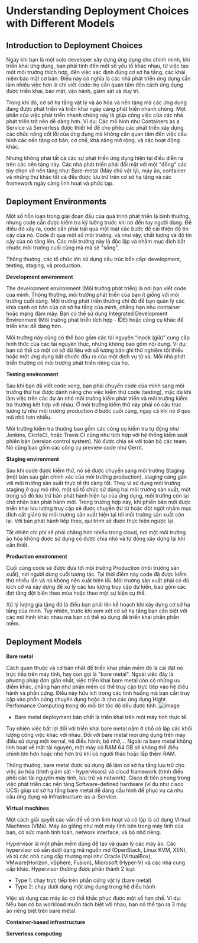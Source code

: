 # Understanding Deployment Choices with Different Models
## Introduction to Deployment Choices
Ngay khi bạn là một solo developer xây dựng ứng dụng cho chính mình, khi triển khai ứng dụng, bạn phải tính đến một số yếu tố khác nhau, từ việc tạo một môi trường thích hợp, đến việc xác định đúng cơ sở hạ tầng, các khái niệm bảo mật cơ bản. Điều này có nghĩa là các nhà phát triển ứng dụng cần làm nhiều việc hơn là chỉ viết code: họ cần quan tâm đến cách ứng dụng được triển khai, bảo mật, vận hành, giám sát và duy trì.

Trong khí đó, cơ sở hạ tầng vật lý và ảo hóa và nền tảng mà các ứng dụng đang được phát triển và triển khai ngày càng phát triển nhanh chóng. Một phần của việc phát triển nhanh chóng này là giúp công việc của các nhà phát triển trở nên dễ dàng hơn. Ví dụ: Các mô hình như Containers as a Service và Serverless được thiết kế để cho phép các phát triển xây dựng các chức năng cốt lỗi của ứng dụng mà không cần quan tâm đến việc cấu hình các nền tảng cơ bản, cơ chế, khả năng mở rộng, và các hoạt động khác.

Nhưng không phải tất cả các sự phát triển ứng dụng hiện tại điều diễn ra trên các nên tảng này. Các nhà phát triển phái đối mặt với một "đống" các tùy chọn về nền tảng như: Bare-metal (Máy chủ vật lý), máy ảo, container và những thứ khác tất cả đều được lưu trữ trên cơ sở hạ tầng và các framework ngày càng linh hoạt và phức tạp.
## Deployment Environments
Một số hỗn loạn trong giai đoạn đầu của quá trình phát triển là bình thường, nhưng code cần được kiểm tra kỹ lưỡng trước khi nó đến tay người dùng. Để điều đó xảy ra, code cần phải trải qua một loạt các bước để cải thiện độ tin cậy của nó. Code đi qua một số môi trường, và như vậy, chất lượng và độ tin cậy của nó tăng lên. Các môi trường này là độc lập và nhằm mục đích bắt chước môi trường cuối cùng mà mã sẽ "sống".

Thông thường, các tổ chức lớn sử dụng cấu trúc bốn cấp: development, testing, staging, và production.

**Development environment**

The development environment (Môi trường phát triển) là nơi bạn viết code của mình. Thông thường, môi trường phát triển của bạn ít giống với môi trường cuối cùng. Môi trường phát triển thường chỉ đủ để bạn quản lý các khía cạnh cơ bản của cơ sở hạ tầng của mình, chẳng hạn như container hoặc mạng đám mây. Bạn có thể sử dụng Integrated Development Environment (Môi trường phát triển tích hợp - IDE) hoặc công cụ khác để triển khai dễ dàng hơn.

Môi trường này cũng có thể bao gồm các tài nguyên “mock (giả)” cung cấp hình thức của các tài nguyên thực, nhưng không bao gồm nội dung. Ví dụ: bạn có thể có một cơ sở dữ liệu với số lượng bản ghi thử nghiệm tối thiểu hoặc một ứng dụng bắt chước đầu ra của một dịch vụ từ xa. Mỗi nhà phát triển thường có môi trường phát triển riêng của họ.

**Testing environment**

Sau khi bạn đã viết code xong, bạn phải chuyển code của mình sang môi trường thứ hai được dành riêng cho việc kiểm thử code (testing), mặc dù khi làm việc trên các dự án nhỏ môi trường kiểm phát triển và môi trường kiểm tra thường kết hợp với nhau. Ở môi trường kiểm thử này phải có cấu trúc tương tự như môi trường production ở bước cuối cùng, ngay cả khi nó ở quo mô nhỏ hơn nhiều.

Môi trường kiểm tra thường bao gồm các công cụ kiểm tra tự động như Jenkins, CicrleCI, hoặc Travis CI cũng như tích hợp với hệ thống kiểm soát phiên bản (version control system). Nó được chia sẽ với toàn bộ các team. Nó cũng bao gồm các công cụ preview code như Gerrit.

**Staging environment**

Sau khi code được kiểm thử, nó sẽ được chuyển sang môi trường Staging (một bản sau gần chính xác của môi trường production). staging càng gần với môi trường sản xuất thực tế thì càng tốt. Thay vì sử dụng môi trường staging ở quy mô nhỏ, một số tổ chức sử dũng hai môi trường sàn xuất, một trong số đó lưu trữ bản phát hành hiện tại của ứng dụng, môi trường còn lại chờ nhận bản phát hành mới. Trong trường hợp này, khi phiển bản mới được triển khai lưu lượng truy cập sẽ được chuyển (từ từ hoặc đột ngột nhầm mục đích cắt giảm) từ môi trường sản xuất hiện tại tới môi trường sản xuất còn lại. Với bản phát hành tiếp theo, qui trình sẽ được thực hiện ngược lại.

Tất nhiên chi phí sẽ phải chăng hơn nhiều trong cloud, nơi một môi trường ảo hóa không được sử dụng có được chia nhỏ và tự động xây dựng lại khi cần thiết.

**Production environment**

Cuối cùng code sẽ được đưa tới môi trường Production (môi trường sản xuất), nơi người dùng cuối tương tác. Tại thời điểm này code đã được kiểm thử nhiều lần và nó không nên xuất hiện lỗi. Môi trường sản xuất phải có đủ kích cỡ và xây dựng để xử lý các lưu lượng truy cập dự kiến, bao gồm các đợt tăng đột biến theo mùa hoặc theo một sự kiện cụ thể.

Xử lý lượng gia tặng đó là điều bạn phải lên kế hoạch khi xây dựng cơ sở hạ tầng của mình. Tuy nhiên, trước khi xem xét cơ sở hạ tầng bạn cần biết với các mô hình khác nhau mà bạn có thể sủ dụng để triển khai phần phần mềm.

## Deployment Models

**Bare metal**

Cách quen thuộc và cơ bản nhất để triển khai phần mềm đó là cài đặt nó trực tiếp trên máy tính, hay con gọi là "bare metal". Ngoài việc đây là phương pháp đơn giản nhất, việc triển khai bare metal còn có những ưu điểm khác, chẳng hạn như phần mềm có thể truy cập trực tiếp vào hệ điều hành và phần cứng. Điều này hữu ích trong các tình huống mà bạn cần truy cập vào phần cứng chuyên dụng hoặc là cho các ứng dụng Hight Perfomance Computing trong đó mỗi bit tốc độ đều được tính.
![image](https://user-images.githubusercontent.com/83932775/128640233-fb5c95e0-73ab-479b-b2f3-ff3cc2514893.png)
* Bare metal deployment bản chất là triển khai trên một máy tính thực tế.

Tuy nhiên việc bất lợi đối với triển khai bare metal nằm ở chỗ cô lập các khối lượng công việc khác với nhau. Đối với bare metal mọi ứng dụng trên máy điều sử dụng một kernal, hệ điều hành, bộ nhớ,... Ngoài ra bare metal không linh hoạt về mặt tài nguyên, một máy có RAM 64 GB sẽ không thể điều chỉnh lớn hơn hoặc nhỏ hơn trừ khi có người tháo hoặc lắp thêm RAM.

Thông thường, bare metal được sử dụng để làm cơ sở hạ tầng lưu trữ cho việc ảo hóa (trình giám sát - hypervisors) và cloud framework (trình điều phối các tài nguyên máy tính, lưu trữ và network). Cisco đi tiên phong trong việc phát triển các nền tảng Software-defined hardware (ví dụ như cisco UCS) giúp cơ sở hạ tầng bare metal dễ dàng cấu hình để phục vụ cả nhu cầu ứng dụng và Infrastructure-as-a-Service.


**Virtual machines**

Một cách giải quyết các vấn đề về tình linh hoạt và cô lập là sử dụng Virtual Machines (VMs). Máy ảo giống như một máy tính bên trong máy tính của bạn, có sức mạnh tính toán, network interface, và bộ nhớ riêng.

Hypervisor là một phần mềm dùng để tạo và quản lý các máy ảo. Các hypervisor có sẵn dưới dạng mã nguồn mở (OpenStack, Linux KVM, XEN), và từ các nhà cung cấp thương mại như Oracle (VirtualBox), VMware(Horizon, vSphere, Fusion), Microsoft (Hyper-V) và các nhà cung cấp khác. Hypervisor thường được phân thành 2 loại:
* Type 1: chạy trực tiếp trên phần cứng vật lý (bare metal)
* Type 2: chạy dưới dạng một ứng dụng trong hệ điều hành

Việc sử dụng cac máy ảo có thể khắc phục được một số hạn chế. Ví dụ: Nếu bạn có ba workload muốn tách biệt với nhau, bạn có thể tạo ra 3 máy ảo riêng biệt trên bare metal.

**Container-based infrastructure**



**Serverless computing**

